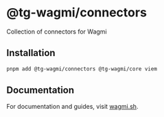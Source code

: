 # @tg-wagmi/connectors

Collection of connectors for Wagmi

## Installation

```bash
pnpm add @tg-wagmi/connectors @tg-wagmi/core viem
```

## Documentation

For documentation and guides, visit [wagmi.sh](https://wagmi.sh).
